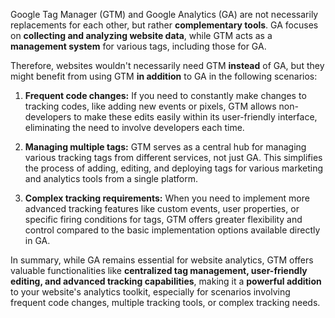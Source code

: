 Google Tag Manager (GTM) and Google Analytics (GA) are not necessarily replacements for each other, but rather **complementary tools**. GA focuses on **collecting and analyzing website data**, while GTM acts as a **management system** for various tags, including those for GA. 

Therefore, websites wouldn't necessarily need GTM **instead** of GA, but they might benefit from using GTM **in addition** to GA in the following scenarios:

1. **Frequent code changes:** If you need to constantly make changes to tracking codes, like adding new events or pixels, GTM allows non-developers to make these edits easily within its user-friendly interface, eliminating the need to involve developers each time.

2. **Managing multiple tags:** GTM serves as a central hub for managing various tracking tags from different services, not just GA. This simplifies the process of adding, editing, and deploying tags for various marketing and analytics tools from a single platform.

3. **Complex tracking requirements:** When you need to implement more advanced tracking features like custom events, user properties, or specific firing conditions for tags, GTM offers greater flexibility and control compared to the basic implementation options available directly in GA.

In summary, while GA remains essential for website analytics, GTM offers valuable functionalities like **centralized tag management, user-friendly editing, and advanced tracking capabilities**, making it a **powerful addition** to your website's analytics toolkit, especially for scenarios involving frequent code changes, multiple tracking tools, or complex tracking needs.